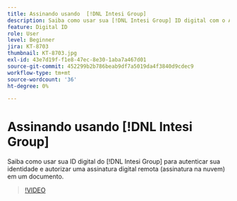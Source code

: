 ```yaml
---
title: Assinando usando  [!DNL Intesi Group]
description: Saiba como usar sua [!DNL Intesi Group] ID digital com o Acrobat Sign
feature: Digital ID
role: User
level: Beginner
jira: KT-8703
thumbnail: KT-8703.jpg
exl-id: 43e7d19f-f1e8-47ec-8e30-1aba7a467d01
source-git-commit: 452299b2b786beab9df7a5019da4f3840d9cdec9
workflow-type: tm+mt
source-wordcount: '36'
ht-degree: 0%

---
```


# Assinando usando [!DNL Intesi Group]

Saiba como usar sua ID digital do [!DNL Intesi Group] para autenticar sua identidade e autorizar uma assinatura digital remota (assinatura na nuvem) em um documento.

>[!VIDEO](https://video.tv.adobe.com/v/3443666?quality=12&learn=on&hidetitle=true&captions=por_br)
